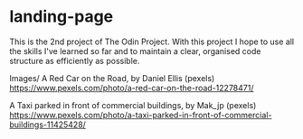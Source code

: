 # landing-page

This is the 2nd project of The Odin Project. With this project I hope to use all the skills I've learned so far and to maintain a clear, organised code structure as efficiently as possible. 


Images/
A Red Car on the Road, by Daniel Ellis (pexels)
    https://www.pexels.com/photo/a-red-car-on-the-road-12278471/

A Taxi parked in front of commercial buildings, by Mak_jp (pexels)
    https://www.pexels.com/photo/a-taxi-parked-in-front-of-commercial-buildings-11425428/
